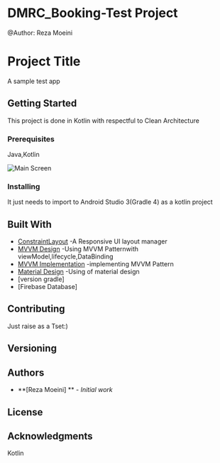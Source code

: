 # DMRC_Booking-Test Project
@Author: Reza Moeini

# Project Title

A sample test app

## Getting Started

This project is done in Kotlin with respectful to Clean Architecture

### Prerequisites

Java,Kotlin


![Main Screen]()




### Installing

It just needs to import to Android Studio 3(Gradle 4) as a kotlin project

## Built With

* [ConstraintLayout](https://developer.android.com/guide/topics/ui/layout/relative) -A Responsive UI layout manager
* [MVVM Design](https://www.journaldev.com/20292/android-mvvm-design-pattern) -Using MVVM Patternwith viewModel,lifecycle,DataBinding
* [MVVM Implementation](https://codingwithmitch.com/blog/getting-started-with-mvvm-android) -implementing MVVM Pattern 
* [Material Design](https://developer.android.com/guide/topics/ui/look-and-feel) -Using of material design
* [version gradle]
* [Firebase Database]



## Contributing

Just raise as a Tset:)

## Versioning


## Authors

* **[Reza Moeini] ** - *Initial work* 


## License


## Acknowledgments
Kotlin
